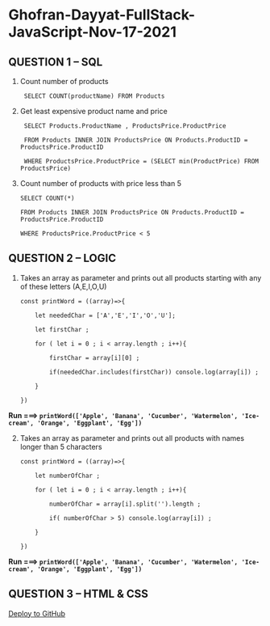 # Ghofran-Dayyat-FullStack-JavaScript-Nov-17-2021

## QUESTION 1 – SQL
1. Count number of products

        SELECT COUNT(productName) FROM Products 

2. Get least expensive product name and price

        SELECT Products.ProductName , ProductsPrice.ProductPrice 

        FROM Products INNER JOIN ProductsPrice ON Products.ProductID = ProductsPrice.ProductID 

        WHERE ProductsPrice.ProductPrice = (SELECT min(ProductPrice) FROM ProductsPrice)


3.  Count number of products with price less than 5  

        SELECT COUNT(*) 

        FROM Products INNER JOIN ProductsPrice ON Products.ProductID = ProductsPrice.ProductID 

        WHERE ProductsPrice.ProductPrice < 5

## QUESTION 2 – LOGIC

1.  Takes an array as parameter and prints out all products starting with any of these 
letters (A,E,I,O,U)

        const printWord = ((array)=>{

            let neededChar = ['A','E','I','O','U'];

            let firstChar ;  

            for ( let i = 0 ; i < array.length ; i++){

                firstChar = array[i][0] ;

                if(neededChar.includes(firstChar)) console.log(array[i]) ;

            }

        })


**Run ===> ``printWord(['Apple', 'Banana', 'Cucumber', 'Watermelon', 'Ice-cream', 'Orange', 'Eggplant', 'Egg']) ``**


2.  Takes an array as parameter and prints out all products with names longer than 5 
characters

        const printWord = ((array)=>{

            let numberOfChar ;

            for ( let i = 0 ; i < array.length ; i++){

                numberOfChar = array[i].split('').length ;

                if( numberOfChar > 5) console.log(array[i]) ;

            }

        })


**Run ===> ``printWord(['Apple', 'Banana', 'Cucumber', 'Watermelon', 'Ice-cream', 'Orange', 'Eggplant', 'Egg']) ``**



## QUESTION 3 – HTML & CSS
[Deploy to GitHub](https://ghofrandayyat.github.io/Ghofran-Dayyat-FullStack-JavaScript-Nov-17-2021/)

